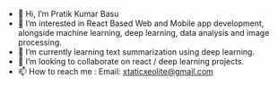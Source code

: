 - 👋 Hi, I’m Pratik Kumar Basu
- 👀 I’m interested in React Based Web and Mobile app development, alongside machine learning, deep learning, data analysis and image processing.
- 🌱 I’m currently learning text summarization using deep learning.
- 💞️ I’m looking to collaborate on react / deep learning projects.
- 📫 How to reach me : Email: xtaticxeolite@gmail.com

<!---
xtaticxeolite/xtaticxeolite is a ✨ special ✨ repository because its `README.md` (this file) appears on your GitHub profile.
You can click the Preview link to take a look at your changes.
--->
